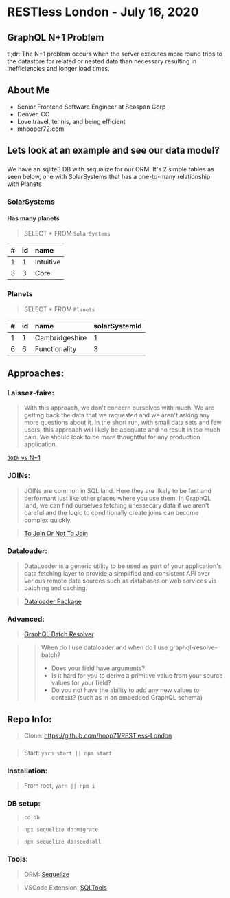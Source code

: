 # RESTless London - July 16, 2020

## GraphQL N+1 Problem

tl;dr: The N+1 problem occurs when the server executes more round trips to the datastore for related or nested data than necessary resulting in inefficiencies and longer load times.

## About Me

- Senior Frontend Software Engineer at Seaspan Corp
- Denver, CO
- Love travel, tennis, and being efficient
- mhooper72.com

## Lets look at an example and see our data model?

###

We have an sqlite3 DB with sequalize for our ORM. It's 2 simple tables as seen below, one with SolarSystems that has a one-to-many relationship with Planets

### SolarSystems

#### Has many planets

> SELECT \* FROM `SolarSystems`

| #   | id  | name      |
| --- | :-- | :-------- |
| 1   | 1   | Intuitive |
| 3   | 3   | Core      |

### Planets

> SELECT \* FROM `Planets`

| #   | id  | name           | solarSystemId |
| --- | :-- | :------------- | ------------- |
| 1   | 1   | Cambridgeshire | 1             |
| 6   | 6   | Functionality  | 3             |

## Approaches:

### Laissez-faire:

> With this approach, we don't concern ourselves with much. We are getting back the data that we requested and we aren't asking any more questions about it. In the short run, with small data sets and few users, this approach will likely be adequate and no result in too much pain. We should look to be more thoughtful for any production application.

[`JOIN` vs N+1](https://i.imgur.com/zZYdaau.png?raw=true)

### JOINs:

> JOINs are common in SQL land. Here they are likely to be fast and performant just like other places where you use them. In GraphQL land, we can find ourselves fetching unessecary data if we aren't careful and the logic to conditionally create joins can become complex quickly.

> [To Join Or Not To Join](https://medium.com/@benmorel/to-join-or-not-to-join-bba9c1377c10)

### Dataloader:

> DataLoader is a generic utility to be used as part of your application's data fetching layer to provide a simplified and consistent API over various remote data sources such as databases or web services via batching and caching.

> [Dataloader Package](https://www.npmjs.com/package/dataloader)

### Advanced:

> [GraphQL Batch Resolver](https://github.com/calebmer/graphql-resolve-batch)

> > When do I use dataloader and when do I use graphql-resolve-batch?
> >
> > - Does your field have arguments?
> > - Is it hard for you to derive a primitive value from your source values for your field?
> > - Do you not have the ability to add any new values to context? (such as in an embedded GraphQL schema)

## Repo Info:

> Clone: https://github.com/hoop71/RESTless-London

###

> Start: `yarn start || npm start`

### Installation:

> From root, `yarn || npm i`

### DB setup:

> `cd db`

> `npx sequelize db:migrate`

> `npx sequelize db:seed:all`

### Tools:

> ORM: [Sequelize](https://sequelize.org/master/)

> VSCode Extension: [SQLTools](https://github.com/mtxr/vscode-sqltools.git)
